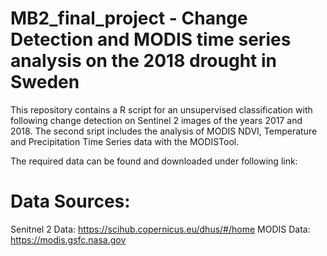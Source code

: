 # MB2_final_project - Change Detection and MODIS time series analysis on the 2018 drought in Sweden

This repository contains a R script for an unsupervised classification with following change detection on Sentinel 2 images of the years 2017 and 2018. The second sript includes the analysis of MODIS NDVI, Temperature and Precipitation Time Series data with the MODISTool.

The required data can be found and downloaded under following link:

# Data Sources:
Senitnel 2 Data: https://scihub.copernicus.eu/dhus/#/home
MODIS Data: https://modis.gsfc.nasa.gov


